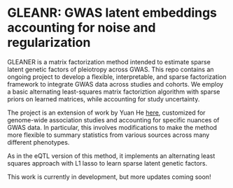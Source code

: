 # GLEANR: GWAS latent embeddings accounting for noise and regularization
GLEANER is a matrix factorization method intended to estimate sparse latent genetic factors of pleiotropy across GWAS.
This repo contains an ongoing project to develop a flexible, interpretable, and sparse factorization framework to integrate GWAS data across studies and cohorts. We employ a basic alternating least-squares matrix factoriztion algorithm with sparse priors on learned matrices, while accounting for study uncertainty.

The project is an extension of work by Yuan He [here](https://github.com/heyuan7676/ts_eQTLs), customized for genome-wide association studies and accounting for specific nuances of GWAS data. In particular, this involves modifications to make the method more flexible to summary statistics from various sources across many different phenotypes.

As in the eQTL version of this method, it implements an alternating least squares approach with L1 lasso to learn sparse latent genetic factors.

This work is currently in development, but more updates coming soon!

